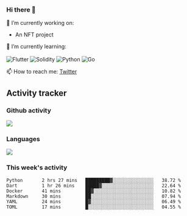 ### Hi there 👋

🔭 I’m currently working on:
- An NFT project

🌱 I’m currently learning:<br><br>
![Flutter](https://img.shields.io/badge/-flutter-53B7F7.svg?style=for-the-badge&logo=flutter&logoColor=white)
![Solidity](https://img.shields.io/badge/solidity-7a86cb.svg?style=for-the-badge&logo=solidity&logoColor=1c1c1c)
![Python](https://img.shields.io/badge/-python-306998.svg?style=for-the-badge&logo=python&logoColor=yellow)
![Go](https://img.shields.io/badge/go-%2300ADD8.svg?style=for-the-badge&logo=go&logoColor=white)

📫 How to reach me: [Twitter](https://twitter.com/s_1see)

## Activity tracker
### Github activity
<img src="https://github-readme-stats.vercel.app/api?username=s1see&custom_title=s1see's Github Stats&count_private=true&show_icons=true&theme=vue">

### Languages
<img src="https://github-readme-stats.vercel.app/api/top-langs/?username=s1see&layout=compact&theme=vue">

### This week's activity
<!--START_SECTION:waka-->

```text
Python       2 hrs 27 mins   █████████▓░░░░░░░░░░░░░░░   38.72 %
Dart         1 hr 26 mins    █████▓░░░░░░░░░░░░░░░░░░░   22.64 %
Docker       41 mins         ██▓░░░░░░░░░░░░░░░░░░░░░░   10.82 %
Markdown     30 mins         ██░░░░░░░░░░░░░░░░░░░░░░░   07.94 %
YAML         24 mins         █▓░░░░░░░░░░░░░░░░░░░░░░░   06.49 %
TOML         17 mins         █░░░░░░░░░░░░░░░░░░░░░░░░   04.55 %
```

<!--END_SECTION:waka-->
